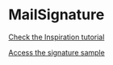 # MailSignature

[Check the Inspiration tutorial](https://academind.com/tutorials/build-a-custom-email-signature)

[Access the signature sample](https://gfbritto.github.io/MailSignature/)
